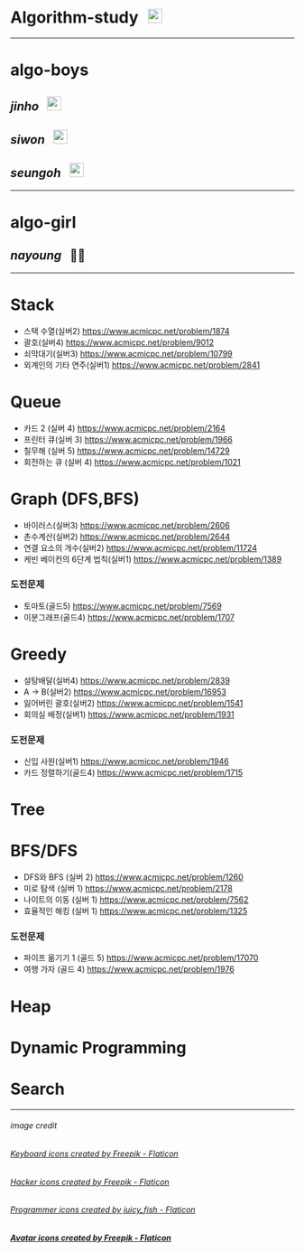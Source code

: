 # Algorithm-study <img src="./images/keyboard.png" style="height: 25px; margin-left: 10px"> 
---
# algo-boys
## _jinho_ <img src="./images/programmer0.png" style="height: 25px; margin-left : 10px">
## _siwon_ <img src="./images/programmer2.png" style="height: 25px; margin-left : 10px">
## _seungoh_ <img src="./images/programmer.png" style="height: 25px; margin-left : 10px">
---
# algo-girl
## _nayoung_ <span style=" height:25px; margin-left : 10px">👩‍💻</span>
---


# Stack
* 스택 수열(실버2) https://www.acmicpc.net/problem/1874
* 괄호(실버4) https://www.acmicpc.net/problem/9012
* 쇠막대기(실버3) https://www.acmicpc.net/problem/10799
* 외계인의 기타 연주(실버1) https://www.acmicpc.net/problem/2841

# Queue
* 카드 2 (실버 4) https://www.acmicpc.net/problem/2164
* 프린터 큐(실버 3) https://www.acmicpc.net/problem/1966
* 칠무해 (실버 5) https://www.acmicpc.net/problem/14729
* 회전하는 큐 (실버 4) https://www.acmicpc.net/problem/1021

# Graph (DFS,BFS)
* 바이러스(실버3) https://www.acmicpc.net/problem/2606
* 촌수계산(실버2) https://www.acmicpc.net/problem/2644
* 연결 요소의 개수(실버2) https://www.acmicpc.net/problem/11724
* 케빈 베이컨의 6단계 법칙(실버1) https://www.acmicpc.net/problem/1389
### 도전문제
* 토마토(골드5) https://www.acmicpc.net/problem/7569
* 이분그래프(골드4) https://www.acmicpc.net/problem/1707

# Greedy
* 설탕배달(실버4) https://www.acmicpc.net/problem/2839
* A -> B(실버2) https://www.acmicpc.net/problem/16953
* 잃어버린 괄호(실버2) https://www.acmicpc.net/problem/1541
* 회의실 배정(실버1) https://www.acmicpc.net/problem/1931
### 도전문제
* 신입 사원(실버1) https://www.acmicpc.net/problem/1946
* 카드 정렬하기(골드4) https://www.acmicpc.net/problem/1715

# Tree

# BFS/DFS
* DFS와 BFS (실버 2) https://www.acmicpc.net/problem/1260
* 미로 탐색 (실버 1) https://www.acmicpc.net/problem/2178
* 나이트의 이동 (실버 1) https://www.acmicpc.net/problem/7562
* 효율적인 해킹 (실버 1) https://www.acmicpc.net/problem/1325
### 도전문제
* 파이프 옮기기 1 (골드 5) https://www.acmicpc.net/problem/17070
* 여행 가자 (골드 4) https://www.acmicpc.net/problem/1976

# Heap

# Dynamic Programming

# Search






---
###### image credit
###### <a href="https://www.flaticon.com/free-icons/keyboard" title="keyboard icons">Keyboard icons created by Freepik - Flaticon</a><br>
###### <a href="https://www.flaticon.com/free-icons/hacker" title="hacker icons">Hacker icons created by Freepik - Flaticon</a><br>
###### <a href="https://www.flaticon.com/free-icons/programmer" title="programmer icons">Programmer icons created by juicy_fish - Flaticon</a><br>
##### <a href="https://www.flaticon.com/free-icons/avatar" title="avatar icons">Avatar icons created by Freepik - Flaticon</a> 
